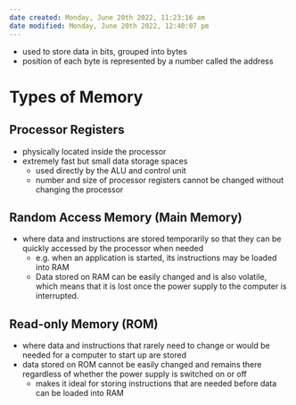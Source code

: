 ```yaml
---
date created: Monday, June 20th 2022, 11:23:16 am
date modified: Monday, June 20th 2022, 12:40:07 pm
---
```

- used to store data in bits, grouped into bytes
- position of each byte is represented by a number called the address

# Types of Memory

## Processor Registers

- physically located inside the processor
- extremely fast but small data storage spaces
	- used directly by the ALU and control unit
	- number and size of processor registers cannot be changed without changing the processor

## Random Access Memory (Main Memory)

- where data and instructions are stored temporarily so that they can be quickly accessed by the processor when needed
	- e.g. when an application is started, its instructions may be loaded into RAM
	- Data stored on RAM can be easily changed and is also volatile, which means that it is lost once the power supply to the computer is interrupted.

## Read-only Memory (ROM)

- where data and instructions that rarely need to change or would be needed for a computer to start up are stored
- data stored on ROM cannot be easily changed and remains there regardless of whether the power supply is switched on or off
	- makes it ideal for storing instructions that are needed before data can be loaded into RAM